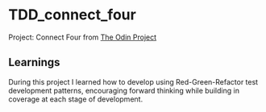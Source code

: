 # TDD_connect_four
Project: Connect Four from [The Odin Project](https://www.theodinproject.com/lessons/ruby-connect-four)

## Learnings
During this project I learned how to develop using Red-Green-Refactor test development patterns, encouraging forward thinking while building in coverage at each stage of development.
